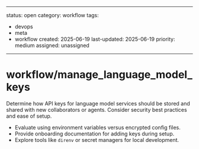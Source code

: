 ---
status: open
category: workflow
tags:
  - devops
  - meta
  - workflow
created: 2025-06-19
last-updated: 2025-06-19
priority: medium
assigned: unassigned
------------------------

# workflow/manage_language_model_keys

Determine how API keys for language model services should be stored and shared
with new collaborators or agents. Consider security best practices and ease of
setup.

- Evaluate using environment variables versus encrypted config files.
- Provide onboarding documentation for adding keys during setup.
- Explore tools like `direnv` or secret managers for local development.
